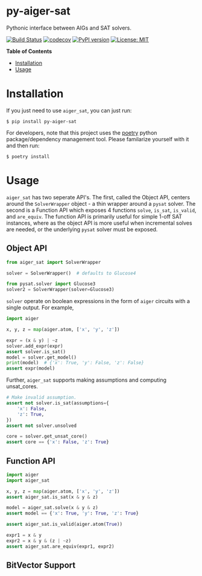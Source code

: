 # py-aiger-sat
Pythonic interface between AIGs and SAT solvers.

[![Build Status](https://cloud.drone.io/api/badges/mvcisback/py-aiger-sat/status.svg)](https://cloud.drone.io/mvcisback/py-aiger-sat)
[![codecov](https://codecov.io/gh/mvcisback/py-aiger-sat/branch/master/graph/badge.svg)](https://codecov.io/gh/mvcisback/py-aiger-sat)
[![PyPI version](https://badge.fury.io/py/py-aiger-sat.svg)](https://badge.fury.io/py/py-aiger-sat)
[![License: MIT](https://img.shields.io/badge/License-MIT-yellow.svg)](https://opensource.org/licenses/MIT)

<!-- markdown-toc start - Don't edit this section. Run M-x markdown-toc-generate-toc again -->
**Table of Contents**

- [Installation](#installation)
- [Usage](#usage)

<!-- markdown-toc end -->


# Installation

If you just need to use `aiger_sat`, you can just run:

`$ pip install py-aiger-sat`

For developers, note that this project uses the
[poetry](https://poetry.eustace.io/) python package/dependency
management tool. Please familarize yourself with it and then
run:

`$ poetry install`

# Usage

`aiger_sat` has two seperate API's. The first, called the Object API,
centers around the `SolverWrapper` object - a thin wrapper around a
`pysat` solver. The second is a Function API which exposes 4 functions
`solve`, `is_sat`, `is_valid`, and `are_equiv`. The function API is
primarily useful for simple 1-off SAT instances, where as the object
API is more useful when incremental solves are needed, or the
underlying `pysat` solver must be exposed.

## Object API

```python
from aiger_sat import SolverWrapper

solver = SolverWrapper()  # defaults to Glucose4

from pysat.solver import Glucose3
solver2 = SolverWrapper(solver=Glucose3)
```

`solver` operate on boolean expressions in the form of `aiger`
circuits with a single output. For example,


```python
import aiger

x, y, z = map(aiger.atom, ['x', 'y', 'z'])

expr = (x & y) | ~z
solver.add_expr(expr)
assert solver.is_sat()
model = solver.get_model()
print(model)  # {'x': True, 'y': False, 'z': False}
assert expr(model)
```

Further, `aiger_sat` supports making assumptions and computing
unsat_cores.

```python
# Make invalid assumption.
assert not solver.is_sat(assumptions={
    'x': False,
    'z': True,
})
assert not solver.unsolved

core = solver.get_unsat_core()
assert core == {'x': False, 'z': True}
```

## Function API

```python
import aiger
import aiger_sat

x, y, z = map(aiger.atom, ['x', 'y', 'z'])
assert aiger_sat.is_sat(x & y & z)

model = aiger_sat.solve(x & y & z)
assert model == {'x': True, 'y': True, 'z': True}

assert aiger_sat.is_valid(aiger.atom(True))

expr1 = x & y
expr2 = x & y & (z | ~z)
assert aiger_sat.are_equiv(expr1, expr2)
```

## BitVector Support
